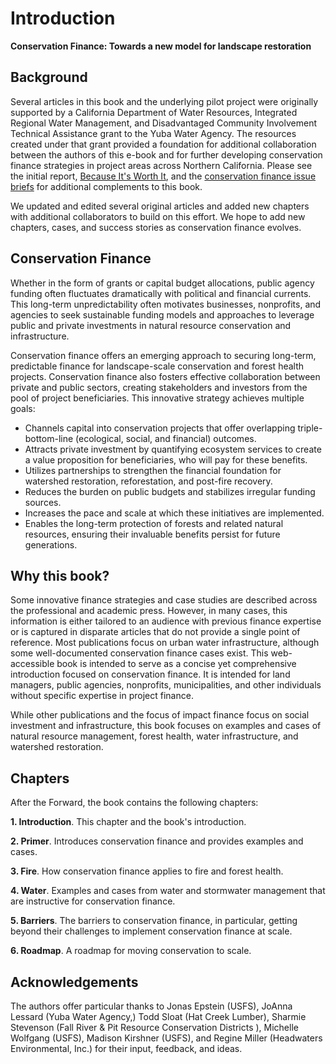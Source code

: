 # Introduction

**Conservation Finance: Towards a new model for landscape restoration**

## Background
Several articles in this book and the underlying pilot project were originally supported by a California Department of Water Resources, Integrated Regional Water Management, and Disadvantaged Community Involvement Technical Assistance grant to the Yuba Water Agency. The resources created under that grant provided a foundation for additional collaboration between the authors of this e-book and for further developing conservation finance strategies in project areas across Northern California. Please see the initial report, [Because It's Worth It](http://gg.gg/1aut0n), and the [conservation finance issue briefs](https://srfadacip.com/docs) for additional complements to this book.

We updated and edited several original articles and added new chapters with additional collaborators to build on this effort. We hope to add new chapters, cases, and success stories as conservation finance evolves.

## Conservation Finance
Whether in the form of grants or capital budget allocations, public agency funding often fluctuates dramatically with political and financial currents. This long-term unpredictability often motivates businesses, nonprofits, and agencies to seek sustainable funding models and approaches to leverage public and private investments in natural resource conservation and infrastructure.

Conservation finance offers an emerging approach to securing long-term, predictable finance for landscape-scale conservation and forest health projects. Conservation finance also fosters effective collaboration between private and public sectors, creating stakeholders and investors from the pool of project beneficiaries. This innovative strategy achieves multiple goals:

- Channels capital into conservation projects that offer overlapping triple-bottom-line (ecological, social, and financial) outcomes.
- Attracts private investment by quantifying ecosystem services to create a value proposition for beneficiaries, who will pay for these benefits.
- Utilizes partnerships to strengthen the financial foundation for watershed restoration, reforestation, and post-fire recovery.
- Reduces the burden on public budgets and stabilizes irregular funding sources.
- Increases the pace and scale at which these initiatives are implemented.
- Enables the long-term protection of forests and related natural resources, ensuring their invaluable benefits persist for future generations.

## Why this book?
Some innovative finance strategies and case studies are described across the professional and academic press. However, in many cases, this information is either tailored to an audience with previous finance expertise or is captured in disparate articles that do not provide a single point of reference. Most publications focus on urban water infrastructure, although some well-documented conservation finance cases exist.  This web-accessible book is intended to serve as a concise yet comprehensive introduction focused on conservation finance. It is intended for land managers, public agencies, nonprofits, municipalities, and other individuals without specific expertise in project finance.

While other publications and the focus of impact finance focus on social investment and infrastructure, this book focuses on examples and cases of natural resource management, forest health, water infrastructure, and watershed restoration.

## Chapters
After the Forward, the book contains the following chapters:

**1. Introduction**. This chapter and the book's introduction.

**2. Primer**. Introduces conservation finance and provides examples and cases.

**3. Fire**. How conservation finance applies to fire and forest health.

**4. Water**. Examples and cases from water and stormwater management that are instructive for conservation finance.

**5. Barriers**. The barriers to conservation finance, in particular, getting beyond their challenges to implement conservation finance at scale.

**6. Roadmap**. A roadmap for moving conservation to scale.

## Acknowledgements
The authors offer particular thanks to Jonas Epstein (USFS), JoAnna Lessard (Yuba Water Agency,) Todd Sloat (Hat Creek Lumber), Sharmie Stevenson (Fall River & Pit Resource Conservation Districts ), Michelle Wolfgang (USFS), Madison Kirshner (USFS), and Regine Miller (Headwaters Environmental, Inc.) for their input, feedback, and ideas.